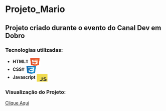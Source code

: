 # **Projeto_Mario**

 ## Projeto criado durante o evento do Canal Dev em Dobro

 ### Tecnologias utilizadas: 
    
* **HTML**#      <img align="center" alt="HTML" height="25" width="35" src="https://raw.githubusercontent.com/devicons/devicon/master/icons/html5/html5-original.svg">
* **CSS**#       <img align="center" alt="CSS" height="25" width="35" src="https://raw.githubusercontent.com/devicons/devicon/master/icons/css3/css3-original.svg">
* **Javascript** <img align="center" alt="Js" height="25" width="35" src="https://raw.githubusercontent.com/devicons/devicon/master/icons/javascript/javascript-original.svg">

 ### Visualização do Projeto: 
    
[Clique Aqui](https://github.com/CarlosDev0410/Projeto_Mario)


